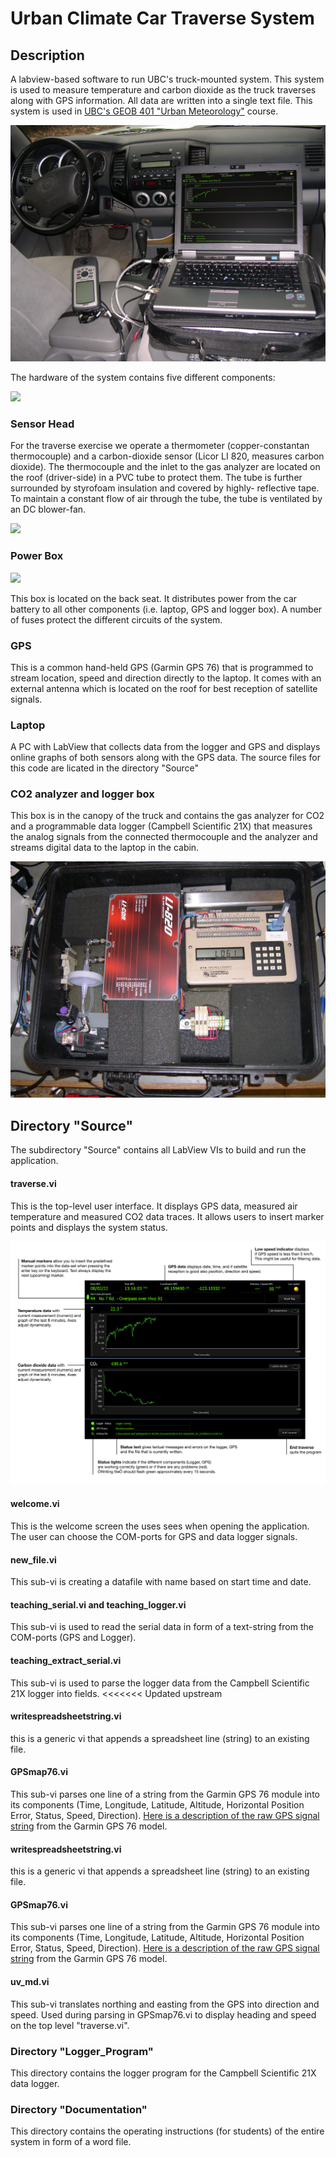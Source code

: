 # Urban Climate Car Traverse System 

## Description

A labview-based software to run UBC's truck-mounted system. This system is used to measure temperature and carbon dioxide as the truck traverses along with GPS information. All data are written into a single text file. This system is used in <a href="http://ibis.geog.ubc.ca/courses/geob401/">UBC's GEOB 401 "Urban Meteorology"</a> course.

![](Image-System-Photo.jpg)

The hardware of the system contains five different components:

![](Image-System-Components.gif)

### Sensor Head

For the traverse exercise we operate a thermometer (copper-constantan thermocouple) and a carbon-dioxide sensor (Licor LI 820, measures carbon dioxide). The thermocouple and the inlet to the gas analyzer are located on the roof (driver-side) in a PVC tube to protect them. The tube is further surrounded by styrofoam insulation and covered by highly- reflective tape. To maintain a constant flow of air through the tube, the tube is ventilated by an DC blower-fan.

![](Image-Fan.gif)

### Power Box 

![](Image-Fan.gif)

This box is located on the back seat. It distributes power from the car battery to all other components (i.e. laptop, GPS and logger box). A number of fuses protect the different circuits of the system. 

### GPS 

This is a common hand-held GPS (Garmin GPS 76) that is programmed to stream location, speed and direction directly to the laptop. It comes with an external antenna which is located on the roof for best reception of satellite signals.

### Laptop

A PC with LabView that collects data from the logger and GPS and displays online graphs of both sensors along with the GPS data. The source files for this code are licated in the directory "Source"

### CO2 analyzer and logger box 

This box is in the canopy of the truck and contains the gas analyzer for CO2 and a programmable data logger (Campbell Scientific 21X) that measures the analog signals from the connected thermocouple and the analyzer and streams digital data to the laptop in the cabin. 

![](Image-Analyzer.jpg)

## Directory "Source"

The subdirectory "Source" contains all LabView VIs to build and run the application.

#### traverse.vi

This is the top-level user interface. It displays GPS data, measured air temperature and measured CO2 data traces. It allows users to insert marker points and displays the system status. 

![](Image-Screen.gif)

#### welcome.vi

This is the welcome screen the uses sees when opening the application. The user can choose the COM-ports for GPS and data logger signals.

#### new_file.vi

This sub-vi is creating a datafile with name based on start time and date.

#### teaching_serial.vi and teaching_logger.vi

This sub-vi is used to read the serial data in form of a text-string from the COM-ports (GPS and Logger).

#### teaching_extract_serial.vi

This sub-vi is used to parse the logger data from the Campbell Scientific 21X logger into fields. 
<<<<<<< Updated upstream

#### writespreadsheetstring.vi

this is a generic vi that appends a spreadsheet line (string) to an existing file. 

#### GPSmap76.vi

This sub-vi parses one line of a string from the Garmin GPS 76 module into its components (Time, Longitude, Latitude, Altitude, Horizontal Position Error, Status, Speed, Direction). <a href="images/GPS_Signal.png">Here is a description of the raw GPS signal string</a> from the Garmin GPS 76 model.

#### writespreadsheetstring.vi

this is a generic vi that appends a spreadsheet line (string) to an existing file. 

#### GPSmap76.vi

This sub-vi parses one line of a string from the Garmin GPS 76 module into its components (Time, Longitude, Latitude, Altitude, Horizontal Position Error, Status, Speed, Direction). <a href="images/GPS_Signal.png">Here is a description of the raw GPS signal string</a> from the Garmin GPS 76 model.

#### uv_md.vi

This sub-vi translates northing and easting from the GPS into direction and speed. Used during parsing in GPSmap76.vi to display heading and speed on the top level "traverse.vi".

### Directory "Logger_Program"

This directory contains the logger program for the Campbell Scientific 21X data logger.

### Directory "Documentation"

This directory contains the operating instructions (for students) of the entire system in form of a word file.
